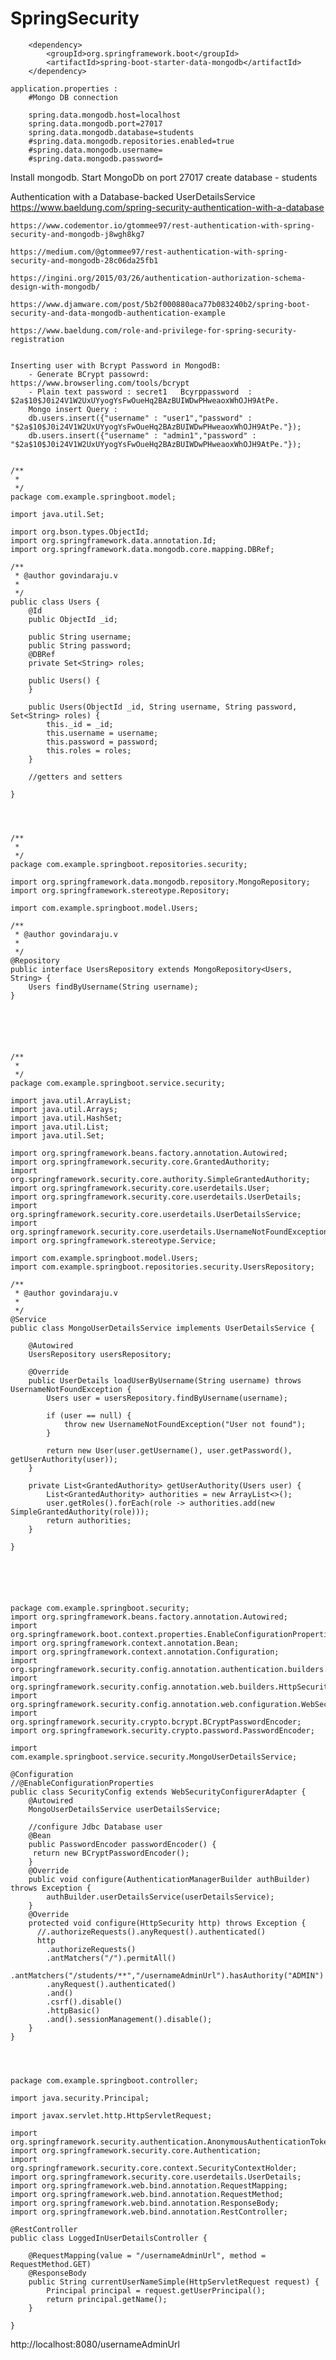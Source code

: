 # SpringSecurity


		<dependency>
			<groupId>org.springframework.boot</groupId>
			<artifactId>spring-boot-starter-data-mongodb</artifactId>
		</dependency>

	application.properties :
		#Mongo DB connection

		spring.data.mongodb.host=localhost
		spring.data.mongodb.port=27017
		spring.data.mongodb.database=students
		#spring.data.mongodb.repositories.enabled=true
		#spring.data.mongodb.username=
		#spring.data.mongodb.password=



Install mongodb.
Start MongoDb on port 27017
create database - students


Authentication with a Database-backed UserDetailsService
	https://www.baeldung.com/spring-security-authentication-with-a-database
	
	https://www.codementor.io/gtommee97/rest-authentication-with-spring-security-and-mongodb-j8wgh8kg7
	
	https://medium.com/@gtommee97/rest-authentication-with-spring-security-and-mongodb-28c06da25fb1
	
	https://ingini.org/2015/03/26/authentication-authorization-schema-design-with-mongodb/
	
	https://www.djamware.com/post/5b2f000880aca77b083240b2/spring-boot-security-and-data-mongodb-authentication-example
	
	https://www.baeldung.com/role-and-privilege-for-spring-security-registration
	
	
	Inserting user with Bcrypt Password in MongodB:
		- Generate BCrypt passowrd: https://www.browserling.com/tools/bcrypt
		- Plain text password : secret1   Bcyrppassword  : $2a$10$J0i24V1W2UxUYyogYsFwOueHq2BAzBUIWDwPHweaoxWhOJH9AtPe.
		Mongo insert Query : 
		db.users.insert({"username" : "user1","password" : "$2a$10$J0i24V1W2UxUYyogYsFwOueHq2BAzBUIWDwPHweaoxWhOJH9AtPe."});
		db.users.insert({"username" : "admin1","password" : "$2a$10$J0i24V1W2UxUYyogYsFwOueHq2BAzBUIWDwPHweaoxWhOJH9AtPe."});


	/**
	 * 
	 */
	package com.example.springboot.model;

	import java.util.Set;

	import org.bson.types.ObjectId;
	import org.springframework.data.annotation.Id;
	import org.springframework.data.mongodb.core.mapping.DBRef;

	/**
	 * @author govindaraju.v
	 *
	 */
	public class Users {
		@Id
		public ObjectId _id;

		public String username;
		public String password;
		@DBRef
		private Set<String> roles;

		public Users() {
		}

		public Users(ObjectId _id, String username, String password, Set<String> roles) {
			this._id = _id;
			this.username = username;
			this.password = password;
			this.roles = roles;
		}

		//getters and setters

	}



 
	/**
	 * 
	 */
	package com.example.springboot.repositories.security;

	import org.springframework.data.mongodb.repository.MongoRepository;
	import org.springframework.stereotype.Repository;

	import com.example.springboot.model.Users;

	/**
	 * @author govindaraju.v
	 *
	 */
	@Repository
	public interface UsersRepository extends MongoRepository<Users, String> {
		Users findByUsername(String username);
	}






	/**
	 * 
	 */
	package com.example.springboot.service.security;

	import java.util.ArrayList;
	import java.util.Arrays;
	import java.util.HashSet;
	import java.util.List;
	import java.util.Set;

	import org.springframework.beans.factory.annotation.Autowired;
	import org.springframework.security.core.GrantedAuthority;
	import org.springframework.security.core.authority.SimpleGrantedAuthority;
	import org.springframework.security.core.userdetails.User;
	import org.springframework.security.core.userdetails.UserDetails;
	import org.springframework.security.core.userdetails.UserDetailsService;
	import org.springframework.security.core.userdetails.UsernameNotFoundException;
	import org.springframework.stereotype.Service;

	import com.example.springboot.model.Users;
	import com.example.springboot.repositories.security.UsersRepository;

	/**
	 * @author govindaraju.v
	 *
	 */
	@Service
	public class MongoUserDetailsService implements UserDetailsService {

		@Autowired
		UsersRepository usersRepository;

		@Override
		public UserDetails loadUserByUsername(String username) throws UsernameNotFoundException {
			Users user = usersRepository.findByUsername(username);

			if (user == null) {
				throw new UsernameNotFoundException("User not found");
			}

			return new User(user.getUsername(), user.getPassword(), getUserAuthority(user));
		}

		private List<GrantedAuthority> getUserAuthority(Users user) {
			List<GrantedAuthority> authorities = new ArrayList<>();
			user.getRoles().forEach(role -> authorities.add(new SimpleGrantedAuthority(role)));
			return authorities;
		}

	}






	package com.example.springboot.security;
	import org.springframework.beans.factory.annotation.Autowired;
	import org.springframework.boot.context.properties.EnableConfigurationProperties;
	import org.springframework.context.annotation.Bean;
	import org.springframework.context.annotation.Configuration;
	import org.springframework.security.config.annotation.authentication.builders.AuthenticationManagerBuilder;
	import org.springframework.security.config.annotation.web.builders.HttpSecurity;
	import org.springframework.security.config.annotation.web.configuration.WebSecurityConfigurerAdapter;
	import org.springframework.security.crypto.bcrypt.BCryptPasswordEncoder;
	import org.springframework.security.crypto.password.PasswordEncoder;

	import com.example.springboot.service.security.MongoUserDetailsService;

	@Configuration
	//@EnableConfigurationProperties
	public class SecurityConfig extends WebSecurityConfigurerAdapter {
		@Autowired
		MongoUserDetailsService userDetailsService;

		//configure Jdbc Database user 
		@Bean
		public PasswordEncoder passwordEncoder() {
		 return new BCryptPasswordEncoder();
		}
		@Override
		public void configure(AuthenticationManagerBuilder authBuilder) throws Exception {
			authBuilder.userDetailsService(userDetailsService);
		}
		@Override
		protected void configure(HttpSecurity http) throws Exception {
		  //.authorizeRequests().anyRequest().authenticated()
		  http
		    .authorizeRequests()
		    .antMatchers("/").permitAll()
		    .antMatchers("/students/**","/usernameAdminUrl").hasAuthority("ADMIN")
		    .anyRequest().authenticated()
		    .and()
		    .csrf().disable()
		    .httpBasic()
		    .and().sessionManagement().disable();
		}	
	}




	package com.example.springboot.controller;

	import java.security.Principal;

	import javax.servlet.http.HttpServletRequest;

	import org.springframework.security.authentication.AnonymousAuthenticationToken;
	import org.springframework.security.core.Authentication;
	import org.springframework.security.core.context.SecurityContextHolder;
	import org.springframework.security.core.userdetails.UserDetails;
	import org.springframework.web.bind.annotation.RequestMapping;
	import org.springframework.web.bind.annotation.RequestMethod;
	import org.springframework.web.bind.annotation.ResponseBody;
	import org.springframework.web.bind.annotation.RestController;

	@RestController
	public class LoggedInUserDetailsController {

		@RequestMapping(value = "/usernameAdminUrl", method = RequestMethod.GET)
		@ResponseBody
		public String currentUserNameSimple(HttpServletRequest request) {
			Principal principal = request.getUserPrincipal();
			return principal.getName();
		}

	}


http://localhost:8080/usernameAdminUrl



